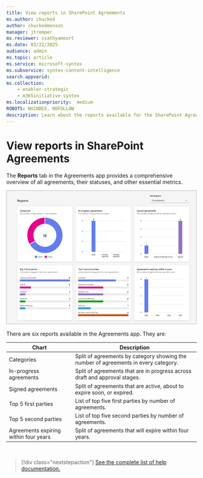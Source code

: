 ```yaml
---
title: View reports in SharePoint Agreements
ms.author: chucked
author: chuckedmonson
manager: jtremper
ms.reviewer: ssathyamoort
ms.date: 03/22/2025
audience: admin
ms.topic: article
ms.service: microsoft-syntex
ms.subservice: syntex-content-intelligence
search.appverid: 
ms.collection: 
    - enabler-strategic
    - m365initiative-syntex
ms.localizationpriority:  medium
ROBOTS: NOINDEX, NOFOLLOW
description: Learn about the reports available for the SharePoint Agreements solution.
---
```


# View reports in SharePoint Agreements

The **Reports** tab in the Agreements app provides a comprehensive overview of all agreements, their statuses, and other essential metrics.

   ![A screenshot of the Reports page.](../../media/content-understanding/agreements-reports.png)

There are six reports available in the Agreements app. They are:

|Chart  |Description  |
|---------|---------|
|Categories | Split of agreements by category showing the number of agreements in every category.         |
|In-progress agreements | Split of agreements that are in progress across draft and approval stages.|
|Signed agreements | Split of agreements that are active, about to expire soon, or expired.|
|Top 5 first parties | List of top five first parties by number of agreements.|
|Top 5 second parties | List of top five second parties by number of agreements.|
|Agreements expiring within four years | Split of agreements that will expire within four years.|

<br>

> [!div class="nextstepaction"]
> [See the complete list of help documentation.](agreements-overview.md#help-documentation)
